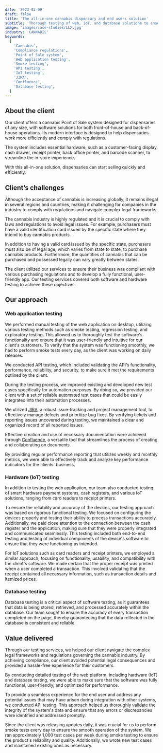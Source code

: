 ```yaml
---
date: '2023-03-09'
draft: false
title: 'The all-in-one cannabis dispensary and end users solution'
subtitle: 'Thorough testing of web, IoT, and database solutions to ensure functionality, usability, performance and compliance'
image: 'images/case-studies/LLX.jpg'
industry: 'CANNABIS'
keywords:
  [
    'Cannabis',
    'Compliance regulations',
    'Point of Sale system',
    'Web application testing',
    'Smoke testing',
    'API testing',
    'IoT testing',
    'JIRA',
    'Confluence',
    'Database testing',
  ]
---
```


## About the client

Our client offers a cannabis Point of Sale system designed for dispensaries of any size, with software solutions for both front-of-house and back-of-house operations. Its modern interface is designed to help dispensaries work more efficiently and comply with regulations.

The system includes essential hardware, such as a customer-facing display, cash drawer, receipt printer, back office printer, and barcode scanner, to streamline the in-store experience.

With this all-in-one solution, dispensaries can start selling quickly and efficiently.

## Client’s challenges

Although the acceptance of cannabis is increasing globally, it remains illegal in several regions and countries, making it challenging for companies in the industry to comply with regulations and navigate complex legal frameworks.

The cannabis industry is highly regulated and it is crucial to comply with laws and regulations to avoid legal issues. For example, purchasers must have a valid identification card issued by the specific state where they intend to buy cannabis products.

In addition to having a valid card issued by the specific state, purchasers must also be of legal age, which varies from state to state, to purchase cannabis products. Furthermore, the quantities of cannabis that can be purchased and possessed legally can vary greatly between states.

The client utilized our services to ensure their business was compliant with various purchasing regulations and to develop a fully functional, user-friendly app. Our testing services covered both software and hardware testing to achieve these objectives.

## Our approach

### Web application testing

We performed manual testing of the web application on desktop, utilizing various testing methods such as smoke testing, regression testing, and exploratory testing. This allowed us to thoroughly test the software's functionality and ensure that it was user-friendly and intuitive for our client's customers. To verify that the system was functioning smoothly, we had to perform smoke tests every day, as the client was working on daily releases.

We conducted API testing, which included validating the API's functionality, performance, reliability, and security, to make sure it met the requirements outlined by the client.

During the testing process, we improved existing and developed new test cases specifically for automation purposes. By doing so, we provided our client with a set of reliable automated test cases that could be easily integrated into their automation processes.

We utilized [JIRA](https://www.atlassian.com/software/jira), a robust issue-tracking and project management tool, to effectively manage defects and prioritize bug fixes. By verifying tickets and reporting issues uncovered during testing, we maintained a clear and organized record of all reported issues.

Effective creation and use of necessary documentation were achieved through [Confluence](https://www.atlassian.com/software/confluence), a versatile tool that streamlines the process of creating and collaborating on documents.

By providing regular performance reporting that utilizes weekly and monthly metrics, we were able to effectively track and analyze key performance indicators for the clients' business.

### Hardware (IoT) testing

In addition to testing the web application, our team also conducted testing of smart hardware payment systems, cash registers, and various IoT solutions, ranging from card readers to receipt printers.

To ensure the reliability and accuracy of the devices, our testing approach was based on rigorous functional testing. We focused on configuring the devices properly and testing their ability to process transactions accurately. Additionally, we paid close attention to the connection between the cash register and the application, making sure that they were properly integrated and communicated seamlessly. This testing included both end-to-end testing and testing of individual components of the device's software to ensure that they were functioning as intended.

For IoT solutions such as card readers and receipt printers, we employed a similar approach, focusing on functionality, usability, and compatibility with the client's software. We made certain that the proper receipt was printed when a user completed a transaction. This involved validating that the receipt contained all necessary information, such as transaction details and itemized prices.

### Database testing

Database testing is a critical aspect of software testing, as it guarantees that data is being stored, retrieved, and processed accurately within the database. Our team sought to ensure the accuracy of every transaction completed on the page, thereby guaranteeing that the data reflected in the database is consistent and reliable.

## Value delivered

Through our testing services, we helped our client navigate the complex legal frameworks and regulations governing the cannabis industry. By achieving compliance, our client avoided potential legal consequences and provided a hassle-free experience for their customers.

By conducting detailed testing of the web platform, including hardware (IoT) and database testing, we were able to make sure that the software was fully functional, user-friendly, and optimized for performance.

To provide a seamless experience for the end user and address any potential issues that may have arisen during integration with other systems, we conducted API testing. This approach helped us thoroughly validate the integrity of the system's data and ensure that any errors or discrepancies were identified and addressed promptly.

Since the client was releasing updates daily, it was crucial for us to perform smoke tests every day to ensure the smooth operation of the system. We ran approximately 1,000 test cases per week during smoke testing to ensure the product's reliability and quality. Additionally, we wrote new test cases and maintained existing ones as necessary.

